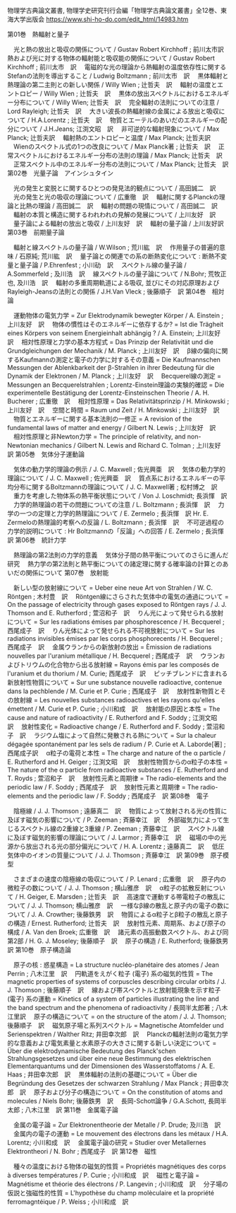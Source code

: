 物理学古典論文叢書, 物理学史研究刊行会編「物理学古典論文叢書」全12巻、東海大学出版会
https://www.shi-ho-do.com/edit_html/14983.htm

第01巻　熱輻射と量子

　光と熱の放出と吸収の関係について / Gustav Robert Kirchhoff ; 前川太市訳　
　熱および光に対する物体の輻射能と吸収能の関係について / Gustav Robert Kirchhoff ; 前川太市　訳
　電磁的な光の理論から熱輻射の温度依存性に関するStefanの法則を導出すること / Ludwig Boltzmann ; 前川太市　訳
　黒体輻射と熱理論の第二主則との新しい関係 / Willy Wien ; 辻哲夫　訳
　輻射の温度とエントロピー / Willy Wien ; 辻哲夫　訳
　黒体の放出スペクトルにおけるエネルギー分布について / Willy Wien; 辻哲夫　訳
　完全輻射の法則についての注意 / Lord Rayleigh; 辻哲夫　訳
　大きい波長の熱輻射線の金属による放出と吸収について / H.A.Lorentz ; 辻哲夫　訳
　物質とエーテルのあいだのエネルギーの配分について / J.H.Jeans; 江渕文昭　訳
　非可逆的な輻射現象について / Max Planck; 辻哲夫訳
　輻射熱のエントロピーと温度 / Max Planck; 辻哲夫訳
　Wienのスペクトル式の1つの改良について / Max Planck著 ; 辻哲夫　訳
　正常スペクトルにおけるエネルギー分布の法則の理論 / Max Planck; 辻哲夫　訳
　正常スペクトル中のエネルギー分布の法則について / Max Planck; 辻哲夫　訳
第02巻　光量子論　アインシュタイン　

　光の発生と変脱とに関するひとつの発見法的観点について / 高田誠二　訳
　光の発生と光の吸収の理論について / 広重徹　訳
　輻射に関するPlanckの理論と比熱の理論 / 高田誠二　訳
　輻射の問題の現情について / 高田誠二　訳
　輻射の本質と構造に関するわれわれの見解の発展について / 上川友好　訳
　量子論による輻射の放出と吸収 / 上川友好　訳
　輻射の量子論 / 上川友好訳
第03巻　前期量子論　

　輻射と線スペクトルの量子論 / W.Wilson ; 荒川紘　訳
　作用量子の普遍的意味 / 石原純; 荒川紘　訳
　量子論との関連での系の断熱変化について : 断熱不変量と量子論 / P.Ehrenfest ; 小川劯　訳
　スペクトル線の量子論 / A.Sommerfeld ; 及川浩　訳
　線スペクトルの量子論について / N.Bohr; 荒牧正也, 及川浩　訳
　輻射の多重周期軌道による吸収, 並びにその対応原理およびRayleigh-Jeansの法則との関係 / J.H.Van Vleck ; 後藤順子　訳
第04巻　相対論

　運動物体の電気力学 = Zur Elektrodynamik bewegter Körper / A. Einstein ; 上川友好　訳
　物体の慣性はそのエネルギーに依存するか? = Ist die Trägheit eines Körpers von seinem Energieinhalt abhängig ? / A. Einstein; 上川友好　訳
　相対性原理と力学の基本方程式 = Das Prinzip der Relativität und die Grundgleichungen der Mechanik / M. Planck ; 上川友好　訳
　β線の偏向に関するKaufmannの測定と電子の力学に対するその意義 = Die Kaufmannschen Messungen der Ablenkbarkeit der β-Strahlen in ihrer Bedeutung für die Dynamik der Elektronen / M. Planck ; 上川友好　訳
　Becquerel線の測定 = Messungen an Becquerelstrahlen ; Lorentz-Einstein理論の実験的確認 = Die experimentelle Bestätigung der Lorentz-Einsteinschen Theorie / A. H. Bucherer ; 広重徹　訳
　相対性原理 = Das Relativitätsprinzip / H. Minkowski ; 上川友好　訳
　空間と時間 = Raum und Zeit / H. Minkowski ; 上川友好　訳
　物質とエネルギーに関する基本法則の一修正 = A revision of the fundamental laws of matter and energy / Gilbert N. Lewis ; 上川友好　訳
　相対性原理と非Newton力学 = The principle of relativity, and non-Newtonian mechanics / Gilbert N. Lewis and Richard C. Tolman ; 上川友好　訳
第05巻　気体分子運動論

　気体の動力学的理論の例示 / J. C. Maxwell ; 佐光興亜　訳
　気体の動力学的理論について / J. C. Maxwell ; 佐光興亜　訳
　質点系におけるエネルギーの平均分布に関するBoltzmannの理論について / J. C. Maxwell著 ; 松村博之　訳
　重力を考慮した物体系の熱平衡状態について / Von J. Loschmidt; 長浜惲　訳
　力学的熱理論の若干の問題についての注意 / L. Boltzmann ; 長浜惲　訳
　力学の一つの定理と力学的熱理論について / E. Zermelo ; 長浜惲　訳
Hr. E. Zermeloの熱理論的考察への反論 / L. Boltzmann ; 長浜惲　訳
　不可逆過程の力学的説明について : Hr Boltzmannの「反論」への回答 / E. Zermelo ; 長浜惲　訳
第06巻　統計力学

　熱理論の第2法則の力学的意義
　気体分子間の熱平衡についてのさらに進んだ研究
　熱力学の第2法則と熱平衡についての諸定理に関する確率論の計算とのあいだの関係について
第07巻　放射能

　新しい型の放射線について = Ueber eine neue Art von Strahlen / W. C. Röntgen ; 木村豊　訳
　Röntgen線にさらされた気体中の電気の通過について = On the passage of electricity through gases exposed to Röntgen rays / J. J. Thomson and E. Rutherford ; 萱沼和子　訳
　りん光によって発せられる放射について = Sur les radiations émises par phosphorescence / H. Becquerel ; 西尾成子　訳
　りん光体によって発せられる不可視放射について = Sur les radiations invisibles émises par les corps phosphorecents / H. Becquerel ; 西尾成子　訳
　金属ウランからの新放射の放出 = Èmission de radiations nouvelles par l'uranium métallique / H. Becquerel ; 西尾成子　訳
　ウランおよびトリウムの化合物から出る放射線 = Rayons émis par les composés de l'uranium et du thorium / M. Curie; 西尾成子　訳
　ピッチブレンドに含まれる新放射性物質について = Sur une substance nouvelle radioactive, contenue dans la pechblende / M. Curie et P. Curie ; 西尾成子　訳
　放射性新物質とその放射線 = Les nouvelles substances radioactives et les rayons qu'elles émettent / M. Curie et P. Curie ; 小川和成　訳
　放射能の原因と本性 = The cause and nature of radioactivity / E. Rutherford and F. Soddy ; 江渕文昭　訳
　放射性変化 = Radioactive change / E. Rutherford and F. Soddy ; 萱沼和子　訳
　ラジウム塩によって自然に発散される熱について = Sur la chaleur dégagée spontanément par les sels de radium / P. Curie et A. Laborde[著] ; 西尾成子訳
　α粒子の電荷と本性 = The charge and nature of the α particle / E. Rutherford and H. Geiger ; 江渕文昭　訳
　放射性物質からのα粒子の本性 = The nature of the α particle from radioactive substances / E. Rutherford and T. Royds ; 萱沼和子　訳
　放射性元素と周期律 = The radio-elements and the periodic law / F. Soddy ; 西尾成子　訳
　放射性元素と周期律 = The radio-elements and the periodic law / F. Soddy ; 西尾成子　訳
第08巻　電子

　陰極線 / J. J. Thomson ; 遠藤真二　訳
　物質によって放射される光の性質に及ぼす磁気の影響について / P. Zeeman ; 斉藤幸江　訳
　外部磁気力によって生じるスペクトル線の2重線と3重線 / P. Zeeman ; 斉藤幸江　訳
　スペクトル線に及ぼす磁気的影響の理論について / J. Larmor ; 斉藤幸江　訳
　磁場の中の光源から放出される光の部分偏光について / H. A. Lorentz ; 遠藤真二　訳
　低圧気体中のイオンの質量について / J. J. Thomson ; 斉藤幸江　訳
第09巻　原子模型

　さまざまの速度の陰極線の吸収について / P. Lenard ; 広重徹　訳
　原子内の微粒子の数について / J. J. Thomson ; 横山雅彦　訳
　α粒子の拡散反射について / H. Geiger, E. Marsden ; 辻哲夫　訳
　高速度で運動する帯電粒子の散乱について / J. J. Thomson; 横山雅彦　訳
　一様なβ線の散乱と原子内の電子の数について / J. A. Crowther; 後藤鉄男　訳
　物質によるα粒子とβ粒子の散乱と原子の構造 / Ernest. Rutherford; 辻哲夫　訳
　放射性元素、周期系、および原子の構成 / A. Van den Broek; 広重徹　訳
　諸元素の高振動数スペクトル、および同第2部 / H. G. J. Moseley; 後藤順子　訳
　原子の構造 / E. Rutherford; 後藤鉄男　訳
第10巻　原子構造論

　原子の核 : 惑星構造 = La structure nucléo-planétaire des atomes / Jean Perrin ; 八木江里　訳
　円軌道をえがく粒子 (電子) 系の磁気的性質 = The magnetic properties of systems of corpuscles describing circular orbits / J. J. Thomson ; 後藤順子　訳
　線および帯スペクトルと放射能現象を示す粒子 (電子) 系の運動 = Kinetics of a system of particles illustrating the line and the band spectrum and the phenomena of radioactivity / 長岡半太郎著 ; 八木江里訳
　原子の構造について = on the structure of the atom / J. J. Thomson; 後藤順子　訳
　磁気原子場と系列スペクトル = Magnetische Atomfelder und Serienspektren / Walther Ritz; 井田幸次郎　訳
　Planckの輻射法則の電気力学的な意義および電気素量と水素原子の大きさに関する新しい決定について = Über die elektrodynamische Bedeutung des Planck'schen Strahlungsgesetzes und über eine neue Bestimmung des elektrischen Elementarquantums und der Dimensionen des Wasserstoffatoms / A. E. Haas ; 井田幸次郎　訳
　黒体輻射の法則の基礎について = Über die Begründung des Gesetzes der schwarzen Strahlung / Max Planck ; 井田幸次郎　訳
　原子および分子の構造について = On the constitution of atoms and molecules / Niels Bohr; 後藤鉄男　訳
　長岡-Schott論争 / G.A.Schott, 長岡半太郎 ; 八木江里　訳
第11巻　金属電子論

　金属の電子論 = Zur Elektronentheorie der Metalle / P. Drude; 及川浩　訳
　金属内の電子の運動 = Le mouvement des électrons dans les métaux / H.A. Lorentz; 小川和成　訳
　金属電子論の研究 = Studier over Metallernes Elektrontheori / N. Bohr ; 西尾成子　訳
第12巻　磁性

　種々の温度における物体の磁気的性質 = Propriétés magnétiques des corps à diverses températures / P. Curie ; 小川和成　訳
　磁性と電子論 = Magnétisme et théorie des électrons / P. Langevin ; 小川和成　訳
　分子場の仮説と強磁性的性質 = L'hypothèse du champ molèculaire et la propriété ferromagntéique / P. Weiss ; 小川和成　訳
